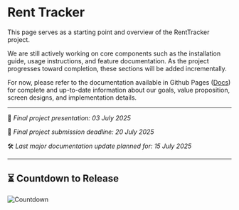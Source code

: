 # Rent Tracker

This page serves as a starting point and overview of the RentTracker project.

We are still actively working on core components such as the installation guide, usage instructions, and feature documentation. As the project progresses toward completion, these sections will be added incrementally.

For now, please refer to the documentation available in Github Pages ([Docs](https://deniscercasin.github.io/RentTracker/)) for complete and up-to-date information about our goals, value proposition, screen designs, and implementation details.

--- 
📅 *Final project presentation: 03 July 2025*

📌 *Final project submission deadline: 20 July 2025*  

🛠️ *Last major documentation update planned for: 15 July 2025*

---
## ⏳ Countdown to Release
![Countdown](https://www.tickcounter.com/countdown/7305217/presentation-day)
